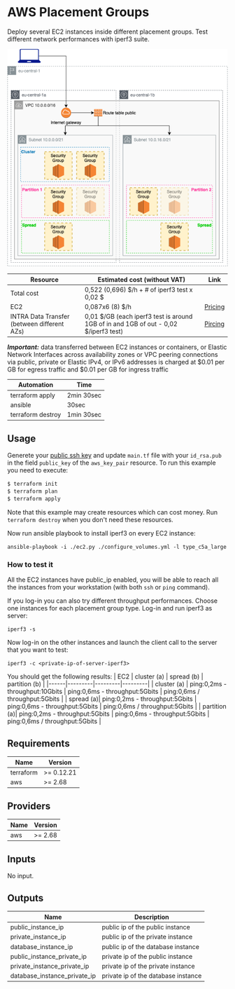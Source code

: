 # AWS Placement Groups

Deploy several EC2 instances inside different placement groups. Test different network performances with iperf3 suite.

 ![appview](./images/PGarchitecture.png)

 | Resource | Estimated cost (without VAT) | Link |
 |------|---------|---------|
 | Total cost | 0,522 (0,696) $/h + # of iperf3 test x 0,02 $ | |
 | EC2 | 0,087x6 (8) $/h | [Pricing](https://aws.amazon.com/ec2/pricing/on-demand/) |
 | INTRA Data Transfer (between different AZs) | 0,01 $/GB (each iperf3 test is around 1GB of in and 1GB of out - 0,02 $/iperf3 test) | [Pircing](https://medium.com/@mulupuru/your-comprehensive-guide-to-understanding-aws-data-transfer-costs-f5c8241d65ed) |


***Important:*** data transferred between EC2 instances or containers, or Elastic Network Interfaces across availability zones or VPC peering connections via public, private or Elastic IPv4, or IPv6 addresses is charged at $0.01 per GB for egress traffic and $0.01 per GB for ingress traffic

 | Automation | Time |
 |------|---------|
 | terraform apply | 2min 30sec |
 | ansible | 30sec |
 | terraform destroy | 1min 30sec |

## Usage

Generete your [public ssh key](https://www.ssh.com/ssh/keygen/) and update `main.tf` file with your `id_rsa.pub` in the field `public_key` of the `aws_key_pair` resource.
To run this example you need to execute:

```bash
$ terraform init
$ terraform plan
$ terraform apply
```

Note that this example may create resources which can cost money. Run `terraform destroy` when you don't need these resources.

Now run ansible playbook to install iperf3 on every EC2 instance:
```
ansible-playbook -i ./ec2.py ./configure_volumes.yml -l type_c5a_large
```

### How to test it

All the EC2 instances have public_ip enabled, you will be able to reach all the instances from your workstation (with both `ssh` or `ping` command).

If you log-in you can also try different throughput performances.
Choose one instances for each placement group type. Log-in and run iperf3 as server:
```
iperf3 -s
```

Now log-in on the other instances and launch the client call to the server that you want to test:
```
iperf3 -c <private-ip-of-server-iperf3>
```
You should get the following results:
| EC2 | cluster (a) | spread (b) | partition (b) |
|------|---------|---------|---------|
| cluster (a) | ping:0,2ms - throughput:10Gbits | ping:0,6ms - throughput:5Gbits | ping:0,6ms / throughput:5Gbits |
| spread (a)| ping:0,2ms - throughput:5Gbits | ping:0,6ms - throughput:5Gbits | ping:0,6ms / throughput:5Gbits |
| partition (a)| ping:0,2ms - throughput:5Gbits | ping:0,6ms - throughput:5Gbits | ping:0,6ms / throughput:5Gbits |

<!-- BEGINNING OF PRE-COMMIT-TERRAFORM DOCS HOOK -->
## Requirements

| Name | Version |
|------|---------|
| terraform | >= 0.12.21 |
| aws | >= 2.68 |

## Providers

| Name | Version |
|------|---------|
| aws | >= 2.68 |

## Inputs

No input.

## Outputs

| Name | Description |
|------|-------------|
| public_instance_ip | public ip of the public instance |
| private_instance_ip | public ip of the private instance |
| database_instance_ip | public ip of the database instance |
| public_instance_private_ip | private ip of the public instance |
| private_instance_private_ip | private ip of the private instance |
| database_instance_private_ip | private ip of the database instance |

<!-- END OF PRE-COMMIT-TERRAFORM DOCS HOOK -->
